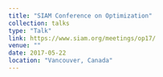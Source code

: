 ```yaml
---
title: "SIAM Conference on Optimization"
collection: talks
type: "Talk"
link: https://www.siam.org/meetings/op17/
venue: ""
date: 2017-05-22
location: "Vancouver, Canada"
---
```


